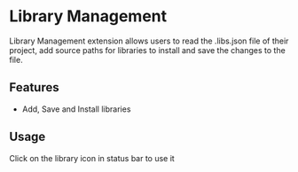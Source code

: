 # Library Management
Library Management extension allows users to read the .libs.json file of their project, add source paths for libraries to install and save the changes to the file.

## Features
- Add, Save and Install libraries

## Usage
Click on the library icon in status bar to use it